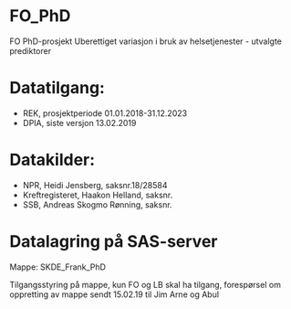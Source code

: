 # FO_PhD
FO PhD-prosjekt
Uberettiget variasjon i bruk av helsetjenester - utvalgte prediktorer

# Datatilgang:
- REK, prosjektperiode 01.01.2018-31.12.2023
- DPIA, siste versjon 13.02.2019

# Datakilder:
- NPR, Heidi Jensberg, saksnr.18/28584
- Kreftregisteret, Haakon Helland, saksnr.
- SSB, Andreas Skogmo Rønning, saksnr.

# Datalagring på SAS-server
Mappe: SKDE_Frank_PhD

Tilgangsstyring på mappe, kun FO og LB skal ha tilgang, forespørsel om oppretting av mappe sendt 15.02.19 til Jim Arne og Abul

